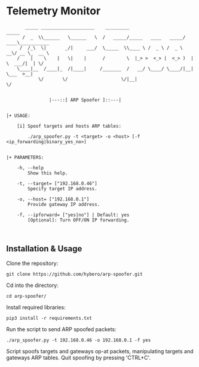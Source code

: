 # Telemetry Monitor
```
	   _____ ____________________    _________                     _____             
	  /  _  \\______   \______   \  /   _____/_____   ____   _____/ ____\___________ 
	 /  /_\  \|       _/|     ___/  \_____  \\____ \ /  _ \ /  _ \   __\/ __ \_  __ \
	/    |    \    |   \|    |      /        \  |_> >  <_> |  <_> )  | \  ___/|  | \/
	\____|__  /____|_  /|____|     /_______  /   __/ \____/ \____/|__|  \___  >__|   
	        \/       \/                    \/|__|                           \/       


			    |---::[ ARP Spoofer ]::---|


|+ USAGE:

	[i] Spoof targets and hosts ARP tables:

		./arp_spoofer.py -t <target> -o <host> [-f <ip_forwarding|binary_yes_no>]


|+ PARAMETERS:

	-h, --help
		Show this help.

	-t, --target= ["192.168.0.46"]
		Specify target IP address.

	-o, --host= ["192.168.0.1"]
		Provide gateway IP address.

	-f, --ipforward= ["yes|no"] | Default: yes
		[Optional]: Turn OFF/ON IP forwarding.



```

## Installation & Usage

Clone the repository:

```git clone https://github.com/hybero/arp-spoofer.git```

Cd into the directory:

```cd arp-spoofer/```

Install required libraries:

```pip3 install -r requirements.txt```

Run the script to send ARP spoofed packets:

```./arp_spoofer.py -t 192.168.0.46 -o 192.168.0.1 -f yes```

Script spoofs targets and gateways op-at packets, manipulating targets and gateways ARP tables. Quit spoofing by pressing 'CTRL+C'.
